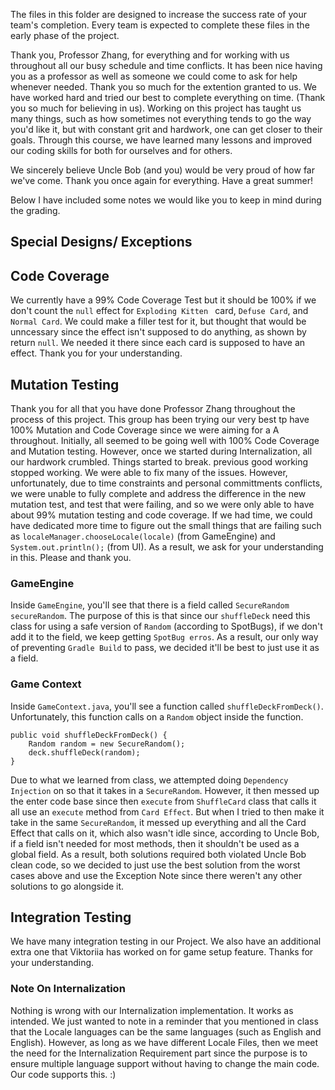 The files in this folder are designed to increase the success rate of your team's completion. Every team is expected to
complete these files in the early phase of the project.

Thank you, Professor Zhang, for everything and for working with us throughout all our busy schedule and time conflicts.
It
has been nice having you as a professor
as well as someone we could come to ask for help whenever needed. Thank you so much for the extention granted to us. We
have worked hard and tried our best to complete everything on time. (Thank you so much for believing in us). Working on
this project has taught us many things, such as how sometimes not everything tends to go the way you'd like it, but with
constant grit and hardwork, one can get closer to their goals. Through this course, we have learned many lessons and
improved our coding skills for both for ourselves and for others.

We sincerely believe Uncle Bob (and you) would be very proud of how far we've come. Thank you once again for everything.
Have a great summer!

Below I have included some notes we would like you to keep in mind during the grading.

## Special Designs/ Exceptions


## Code Coverage
We currently have a 99% Code Coverage Test but it should be 100% if we don't count the `null` effect for `Exploding Kitten `
card, `Defuse Card`, and `Normal Card`. We could make a filler test for it, but thought that would be unncessary since
the effect isn't supposed to do anything, as shown by return `null`. We needed it there since each card is supposed to
have an effect. Thank you for your understanding.

## Mutation Testing

Thank you for all that you have done Professor Zhang throughout the process of this project. This group has been trying
our very best tp have 100% Mutation and Code Coverage
since we were aiming for a A throughout. Initially, all seemed to be going well with 100% Code Coverage and Mutation
testing. However, once we started during Internalization, all
our hardwork crumbled. Things started to break. previous good working stopped working. We were able to fix many of the
issues. However, unfortunately, due to time constraints and personal committments conflicts, we were unable to fully
complete and address the difference in the new mutation test, and test that were failing, and so we were only able to
have about 99% mutation testing and code coverage. If we had time, we could have dedicated more time to figure out the
small things that are failing such as `localeManager.chooseLocale(locale)` (from GameEngine) and `System.out.println();`
(from UI).
As a result, we ask for your understanding in this. Please and thank you.

### GameEngine

Inside `GameEngine`, you'll see that there is a field called `SecureRandom secureRandom`.
The purpose of this is that
since our `shuffleDeck` need this class for using a safe version of `Random` (according to SpotBugs), if we don't add
it to the field, we keep getting `SpotBug erros`.
As a result, our only way of preventing `Gradle Build` to pass, we
decided it'll be best to just use it as a field.

### Game Context

Inside `GameContext.java`, you'll see a function called `shuffleDeckFromDeck()`.
Unfortunately, this function calls on
a `Random` object inside the function.

```
public void shuffleDeckFromDeck() {
    Random random = new SecureRandom();
    deck.shuffleDeck(random);
}
```

Due to what we learned from class, we attempted doing `Dependency Injection` on
so that it takes in a `SecureRandom`.
However, it then messed up the enter code base since then `execute` from
`ShuffleCard` class that calls it all use an `execute` method from `Card Effect`.
But when I tried to then make it
take in the same `SecureRandom`, it messed up everything and all the Card Effect that calls on it, which also wasn't
idle
since, according to Uncle Bob, if a field isn't needed for most methods, then it shouldn't be used as a global field.
As a result, both solutions required both violated Uncle Bob clean code,
so we decided to just use the best solution from
the worst cases above and use the Exception Note since there weren't any other solutions to go alongside it.

## Integration Testing

We have many integration testing in our Project. We also have an additional extra one that Viktoriia has worked on for game setup feature. Thanks for your understanding.

### Note On Internalization

Nothing is wrong with our Internalization implementation.
It works as intended.
We just wanted to note in a reminder that
you mentioned in class that the Locale languages can be the same languages (such as English and English).
However, as long as
we have different Locale Files, then we meet the need for the Internalization Requirement part since the purpose is to
ensure multiple language support without having to change the main code.
Our code supports this.
:)